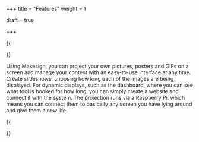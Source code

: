 +++
title = "Features"
weight = 1

draft = true

+++

{{<section title="Features">}}

Using Makesign, you can project your own pictures, posters and GIFs on a screen and manage your content with an easy-to-use interface at any time.
Create slideshows, choosing how long each of the images are being displayed. 
For dynamic displays, such as the dashboard, where you can see what tool is booked for how long, you can simply create a website and connect it with the system.
The projection runs via a Raspberry Pi, which means you can connect them to basically any screen you have lying around and give them a new life.

{{</section>}}
